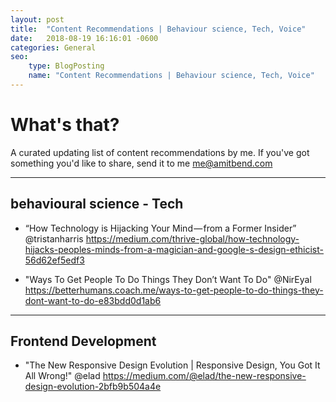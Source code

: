 ```yaml
---
layout: post
title:  "Content Recommendations | Behaviour science, Tech, Voice"
date:   2018-08-19 16:16:01 -0600
categories: General
seo:
    type: BlogPosting
    name: "Content Recommendations | Behaviour science, Tech, Voice"
---
```


# What's that?

A curated updating list of content recommendations by me.
If you've got something you'd like to share, send it to me me@amitbend.com

___


## behavioural science - Tech

* “How Technology is Hijacking Your Mind — from a Former Insider” @tristanharris https://medium.com/thrive-global/how-technology-hijacks-peoples-minds-from-a-magician-and-google-s-design-ethicist-56d62ef5edf3

* "Ways To Get People To Do Things They Don’t Want To Do"  @NirEyal
https://betterhumans.coach.me/ways-to-get-people-to-do-things-they-dont-want-to-do-e83bdd0d1ab6


___



## Frontend Development 

* "The New Responsive Design Evolution | Responsive Design, You Got It All Wrong!" @elad
https://medium.com/@elad/the-new-responsive-design-evolution-2bfb9b504a4e